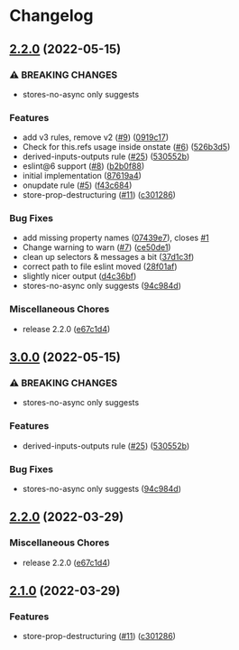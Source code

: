 # Changelog

## [2.2.0](https://github.com/tivac/eslint-plugin-svelte/compare/eslint-plugin-svelte-v3.0.0...eslint-plugin-svelte-v2.2.0) (2022-05-15)


### ⚠ BREAKING CHANGES

* stores-no-async only suggests

### Features

* add v3 rules, remove v2 ([#9](https://github.com/tivac/eslint-plugin-svelte/issues/9)) ([0919c17](https://github.com/tivac/eslint-plugin-svelte/commit/0919c179ec292dda4d311e622ec78f24735fdbc7))
* Check for this.refs usage inside onstate ([#6](https://github.com/tivac/eslint-plugin-svelte/issues/6)) ([526b3d5](https://github.com/tivac/eslint-plugin-svelte/commit/526b3d5ee2fcad0a54fe5df462d99accd9404c78))
* derived-inputs-outputs rule ([#25](https://github.com/tivac/eslint-plugin-svelte/issues/25)) ([530552b](https://github.com/tivac/eslint-plugin-svelte/commit/530552b1137f5ea44625c71d247a2b3ef837748e))
* eslint@6 support ([#8](https://github.com/tivac/eslint-plugin-svelte/issues/8)) ([b2b0f88](https://github.com/tivac/eslint-plugin-svelte/commit/b2b0f88e7461510f54f16756f8fdee7948f4038b))
* initial implementation ([87619a4](https://github.com/tivac/eslint-plugin-svelte/commit/87619a49e0a7b86938427b2e0d102c8b8660f30e))
* onupdate rule ([#5](https://github.com/tivac/eslint-plugin-svelte/issues/5)) ([f43c684](https://github.com/tivac/eslint-plugin-svelte/commit/f43c684bf925c73ccf22a385ae3feceeda691012))
* store-prop-destructuring ([#11](https://github.com/tivac/eslint-plugin-svelte/issues/11)) ([c301286](https://github.com/tivac/eslint-plugin-svelte/commit/c30128666fd04c470a1b9081ee8b9c7235c5f186))


### Bug Fixes

* add missing property names ([07439e7](https://github.com/tivac/eslint-plugin-svelte/commit/07439e7a84263912d802d5381621785058c1911a)), closes [#1](https://github.com/tivac/eslint-plugin-svelte/issues/1)
* Change warning to warn ([#7](https://github.com/tivac/eslint-plugin-svelte/issues/7)) ([ce50de1](https://github.com/tivac/eslint-plugin-svelte/commit/ce50de13c299565cad60c8d949b2d8580f001635))
* clean up selectors & messages a bit ([37d1c3f](https://github.com/tivac/eslint-plugin-svelte/commit/37d1c3fac05699ed5b45c9911d2d9a3dd91a7dbf))
* correct path to file eslint moved ([28f01af](https://github.com/tivac/eslint-plugin-svelte/commit/28f01af2ce5df2e948ffb7ff42a7e98105facc0f))
* slightly nicer output ([d4c36bf](https://github.com/tivac/eslint-plugin-svelte/commit/d4c36bfa7da082faa9eff0b39efb894e46e8ceeb))
* stores-no-async only suggests ([94c984d](https://github.com/tivac/eslint-plugin-svelte/commit/94c984da7f574bf094ac8ea02fc25f97eac6d26e))


### Miscellaneous Chores

* release 2.2.0 ([e67c1d4](https://github.com/tivac/eslint-plugin-svelte/commit/e67c1d42079b99630e0292d50caf8652990a156a))

## [3.0.0](https://github.com/tivac/eslint-plugin-svelte/compare/eslint-plugin-svelte-v2.2.0...eslint-plugin-svelte-v3.0.0) (2022-05-15)


### ⚠ BREAKING CHANGES

* stores-no-async only suggests

### Features

* derived-inputs-outputs rule ([#25](https://github.com/tivac/eslint-plugin-svelte/issues/25)) ([530552b](https://github.com/tivac/eslint-plugin-svelte/commit/530552b1137f5ea44625c71d247a2b3ef837748e))


### Bug Fixes

* stores-no-async only suggests ([94c984d](https://github.com/tivac/eslint-plugin-svelte/commit/94c984da7f574bf094ac8ea02fc25f97eac6d26e))

## [2.2.0](https://github.com/tivac/eslint-plugin-svelte/compare/eslint-plugin-svelte-v2.1.0...eslint-plugin-svelte-v2.2.0) (2022-03-29)


### Miscellaneous Chores

* release 2.2.0 ([e67c1d4](https://github.com/tivac/eslint-plugin-svelte/commit/e67c1d42079b99630e0292d50caf8652990a156a))

## [2.1.0](https://github.com/tivac/eslint-plugin-svelte/compare/eslint-plugin-svelte-v2.0.0...eslint-plugin-svelte-v2.1.0) (2022-03-29)


### Features

* store-prop-destructuring ([#11](https://github.com/tivac/eslint-plugin-svelte/issues/11)) ([c301286](https://github.com/tivac/eslint-plugin-svelte/commit/c30128666fd04c470a1b9081ee8b9c7235c5f186))
